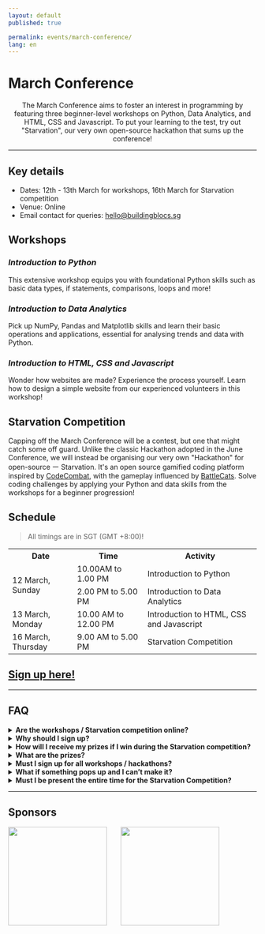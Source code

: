 ```yaml
---
layout: default
published: true

permalink: events/march-conference/
lang: en
---
```


# March Conference

<p style="text-align: center">The March Conference aims to foster an interest in programming by featuring three beginner-level workshops on Python, Data Analytics, and HTML, CSS and Javascript. To put your learning to the test, try out "Starvation", our very own open-source hackathon that sums up the conference!</p>

---

## Key details
- Dates: 12th - 13th March for workshops, 16th March for Starvation competition
- Venue: Online
- Email contact for queries: <hello@buildingblocs.sg>

## Workshops

### _Introduction to Python_

This extensive workshop equips you with foundational Python skills such as basic data types, if statements, comparisons, loops and more!

### _Introduction to Data Analytics_

Pick up NumPy, Pandas and Matplotlib skills and learn their basic operations and applications, essential for analysing trends and data with Python.

### _Introduction to HTML, CSS and Javascript_

Wonder how websites are made? Experience the process yourself. Learn how to design a simple website from our experienced volunteers in this workshop!

## Starvation Competition

Capping off the March Conference will be a contest, but one that might catch some off guard. Unlike the classic Hackathon 
adopted in the June Conference, we will instead be organising our very own "Hackathon" for open-source
 ー Starvation. It's an open source gamified coding platform inspired by [CodeCombat](https://codecombat.com/), with the gameplay influenced by [BattleCats](https://battlecats.club/en/series/battlecats/). Solve coding challenges by applying your Python and data skills from the workshops for a beginner progression!
 
## Schedule

> All timings are in SGT (GMT +8:00)!

<table>
 <tr>
  <th>Date</th>
  <th>Time</th>
  <th>Activity</th>
 </tr>
 <tr>
  <td rowspan="2">12 March, Sunday</td>
  <td>10.00AM to 1.00 PM</td>
  <td>Introduction to Python</td>
 </tr>
 <tr>
  <td>2.00 PM to 5.00 PM</td>
  <td>Introduction to Data Analytics</td>
 </tr>
 <tr>
  <td>13 March, Monday</td>
  <td>10.00 AM to 12.00 PM</td>
  <td>Introduction to HTML, CSS and Javascript</td>
 </tr>
 <tr>
  <td>16 March, Thursday</td>
  <td>9.00 AM to 5.00 PM</td>
  <td>Starvation Competition</td>
 </tr>
</table>

## <a class="btn" href="https://go.buildingblocs.sg/march2023signup"> Sign up here! </a> 

---

## FAQ

<details>
 <summary><strong>Are the workshops / Starvation competition online?</strong></summary>
 Yes, our march conference is held on Zoom.
</details>

<details>
 <summary><strong>Why should I sign up?</strong></summary>
 You can learn a whole lot of new skills and its (arguably) fun!
</details>

<details>
<summary><strong>How will I receive my prizes if I win during the Starvation competition?</strong></summary>
We will pass you the prizes through your school leads or mail them to you if your school does not have any organisers in BuildingBloCS. Do note that prizes are only available for students residing in Singapore due to logistical constraints.
</details>

<details>
 <summary><strong>What are the prizes?</strong></summary>
 They are still unconfirmed. All we can reveal at this stage is that it will be likely given out to the Top 3 from each of the JC / Secondary categories.
</details>

<details>
 <summary><strong>Must I sign up for all workshops / hackathons?</strong></summary>
 No, just select those you are interested in.
</details>

<details>
 <summary><strong>What if something pops up and I can’t make it?</strong></summary>
 If we have not sent out your conference confirmation email for the specific workshop / hackathon, please edit your form response accordingly. Otherwise, please  email us at <a href="mailto:buildingblocs@computing.sg">buildingblocs@computing.sg</a> or approach us on <a href="https://go.buildingblocs.sg/discord">Discord</a> in any appropriate channels and we will update your signup status accordingly.
</details>

<details>
 <summary><strong>Must I be present the entire time for the Starvation Competition?</strong></summary>
 Nope, you can participate in the competition at your own pace. But do note that the competition closes at <b>5pm SGT</b>.
</details>
 
---

## Sponsors

<img src="https://user-images.githubusercontent.com/103890582/221182244-dfb1da34-daec-46e4-b46d-35bc6478618a.png" width="200"/> &nbsp; &nbsp; &nbsp;  <img src="https://www.dlt.com/sites/default/files/logos/Red-Hat_logo.png" width="200"/> 
